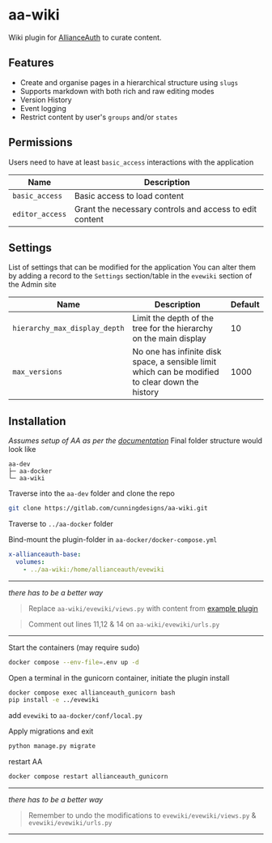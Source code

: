 # aa-wiki

Wiki plugin for [AllianceAuth](https://gitlab.com/allianceauth/allianceauth) to curate content.

## Features

- Create and organise pages in a hierarchical structure using `slugs`
- Supports markdown with both rich and raw editing modes
- Version History
- Event logging
- Restrict content by user's `groups` and/or `states`

## Permissions

Users need to have at least `basic_access` interactions with the application

| Name                  | Description                                              |
|-----------------------|----------------------------------------------------------|
| `basic_access`        | Basic access to load content                             |
| `editor_access`       | Grant the necessary controls and access to edit content  |


## Settings

List of settings that can be modified for the application
You can alter them by adding a record to the `Settings` section/table in the `evewiki` section of the Admin site

| Name                          | Description                                                                                      | Default |
|-------------------------------|--------------------------------------------------------------------------------------------------|---------|
| `hierarchy_max_display_depth` | Limit the depth of the tree for the hierarchy on the main display                                | 10      |
| `max_versions`                | No one has infinite disk space, a sensible limit which can be modified to clear down the history | 1000    |

## Installation

*Assumes setup of AA as per the [documentation](https://allianceauth.readthedocs.io/en/latest/installation-containerized/docker.html)*
Final folder structure would look like
```plaintext
aa-dev
├─ aa-docker
└─ aa-wiki

```

Traverse into the `aa-dev` folder and clone the repo
```bash
git clone https://gitlab.com/cunningdesigns/aa-wiki.git
```

Traverse to `../aa-docker` folder

Bind-mount the plugin-folder in `aa-docker/docker-compose.yml`
```yaml
x-allianceauth-base:
  volumes:
    - ../aa-wiki:/home/allianceauth/evewiki
```

___
*there has to be a better way*
> Replace `aa-wiki/evewiki/views.py` with content from [example plugin](https://gitlab.com/ErikKalkoken/allianceauth-example-plugin/-/blob/master/example/views.py?ref_type=heads)

> Comment out lines 11,12 & 14 on `aa-wiki/evewiki/urls.py`
___

Start the containers (may require sudo)
```bash
docker compose --env-file=.env up -d
```

Open a terminal in the gunicorn container, initiate the plugin install
```bash
docker compose exec allianceauth_gunicorn bash
pip install -e ../evewiki
```

add `evewiki` to `aa-docker/conf/local.py`

Apply migrations and exit
```bash
python manage.py migrate
```

restart AA
```bash
docker compose restart allianceauth_gunicorn
```

___
*there has to be a better way*
> Remember to undo the modifications to `evewiki/evewiki/views.py` & `evewiki/evewiki/urls.py`
___
